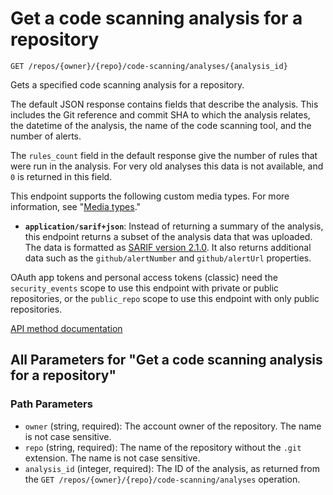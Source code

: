 # Get a code scanning analysis for a repository

`GET /repos/{owner}/{repo}/code-scanning/analyses/{analysis_id}`

Gets a specified code scanning analysis for a repository.

The default JSON response contains fields that describe the analysis.
This includes the Git reference and commit SHA to which the analysis relates,
the datetime of the analysis, the name of the code scanning tool,
and the number of alerts.

The `rules_count` field in the default response give the number of rules
that were run in the analysis.
For very old analyses this data is not available,
and `0` is returned in this field.

This endpoint supports the following custom media types. For more information, see "[Media types](https://docs.github.com/rest/using-the-rest-api/getting-started-with-the-rest-api#media-types)."

- **`application/sarif+json`**: Instead of returning a summary of the analysis, this endpoint returns a subset of the analysis data that was uploaded. The data is formatted as [SARIF version 2.1.0](https://docs.oasis-open.org/sarif/sarif/v2.1.0/cs01/sarif-v2.1.0-cs01.html). It also returns additional data such as the `github/alertNumber` and `github/alertUrl` properties.

OAuth app tokens and personal access tokens (classic) need the `security_events` scope to use this endpoint with private or public repositories, or the `public_repo` scope to use this endpoint with only public repositories.

[API method documentation](https://docs.github.com/rest/code-scanning/code-scanning#get-a-code-scanning-analysis-for-a-repository)

## All Parameters for "Get a code scanning analysis for a repository"

### Path Parameters

- `owner` (string, required): The account owner of the repository. The name is not case sensitive.
- `repo` (string, required): The name of the repository without the `.git` extension. The name is not case sensitive.
- `analysis_id` (integer, required): The ID of the analysis, as returned from the `GET /repos/{owner}/{repo}/code-scanning/analyses` operation.